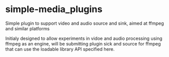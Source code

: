 # simple-media_plugins
Simple plugin to support video and audio source and sink, aimed at ffmpeg and similar platforms

Initialy designed to allow experiments in vidoe and audio processing using ffmpeg as an engine, will be submitting plugin sick and source for ffmpeg that can use the loadable library API specified here.
